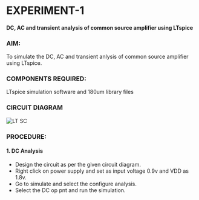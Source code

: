 # EXPERIMENT-1
#### DC, AC and transient analysis of common source amplifier using LTspice

### AIM: 

To simulate the DC, AC and transient anlysis of common source amplifier using LTspice.

### COMPONENTS REQUIRED:

LTspice simulation software and 180um library files

### CIRCUIT DIAGRAM

![LT SC](https://github.com/user-attachments/assets/b7fcf9cd-cf47-4cff-a80a-93426c82dcda)

### PROCEDURE:
#### 1. DC Analysis
* Design the circuit as per the given circuit diagram.
* Right click on power supply and set as input voltage 0.9v and VDD as 1.8v.
* Go to simulate and select the configure analysis.
* Select the DC op pnt and run the simulation.

